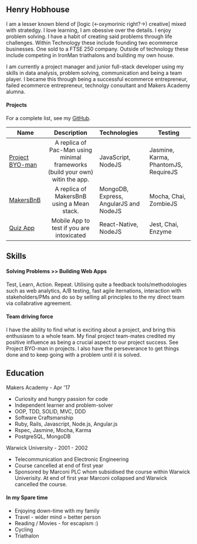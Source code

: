 ## Henry Hobhouse

I am a lesser known blend of [logic (<-oxymorinic right?->) creative] mixed with stratedgy. I love learning, I am obessive over the details. I enjoy problem solving. I have a habit of creating said problems through life challenges. Within Technology these include founding two ecommerce businesses. One sold to a FTSE 250 company. Outside of technology these include competing in IronMan triathalons and building my own house.

I am currently a project manager and junior full-stack developer using my skills in data analysis, problem solving, communication and being a team player. I became this through being a successful ecommerce entrepreneur, failed ecommerce entrepreneur, technolgy consultant and Makers Academy alumna. 

#### Projects

For a complete list, see my [GitHub](https://github.com/henryhobhouse?tab=repositories).

| Name                       | Description                                                                   | Technologies                     |  Testing                           |
| -------------------------- |:-----------------------------------------------------------------------------:|:-------------------|-------------------|
| [Project BYO-man](https://github.com/henryhobhouse/project_byoman)      | A replica of Pac-Man using minimal frameworks (build your own) witin the app.             | JavaScript,  NodeJS             | Jasmine, Karma, PhantomJS, RequireJS       |
| [MakersBnB](https://github.com/henryhobhouse/Makersbnb)       | A replica of MakersBnB using a Mean stack.                                         | MongoDB, Express, AngularJS and NodeJS           | Mocha, Chai, ZombieJS           |
| [Quiz App](https://github.com/henryhobhouse/quiz-app)            | Mobile App to test if you are intoxicated | React-Native, NodeJS       | Jest, Chai, Enzyme    |  

## Skills

#### Solving Problems >> Building Web Apps

Test, Learn, Action. Repeat. Utilising quite a feedback tools/methodologies such as web analytics, A/B testing, fast agile iternations, interaction with stakeholders/PMs and do so by selling all principles to the my direct team via collabrative agreement.

#### Team driving force
I have the ability to find what is exciting about a project, and bring this enthusiasm to a whole team. My final project team-mates credited my positive influence as being a crucial aspect to our project success. See Project BYO-man in projects. I also have the perseverance to get things done and to keep going with a problem until it is solved.

## Education

Makers Academy - Apr '17

- Curiosity and hungry passion for code
- Independent learner and problem-solver
- OOP, TDD, SOLID, MVC, DDD
- Software Craftsmanship
- Ruby, Rails, Javascript, Node.js, Angular.js
- Rspec, Jasmine, Mocha, Karma
- PostgreSQL, MongoDB

Warwick University - 2001 - 2002

- Telecommunication and Electronic Engineering
- Course cancelled at end of first year
- Sponsored by Marconi PLC whom subsidised the course within Warwick Univerisity. At end of first year Marconi collapsed and Warwick cancelled the course.

#### In my Spare time

  - Enjoying down-time with my family
  - Travel - wider mind = better person
  - Reading / Movies  - for escapism :)
  - Cycling  
  - Triathalon
